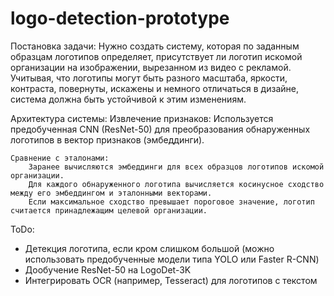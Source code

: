 # logo-detection-prototype

Постановка задачи:
Нужно создать систему, которая по заданным образцам логотипов определяет, присутствует ли логотип искомой организации на изображении, вырезанном из видео с рекламой. Учитывая, что логотипы могут быть разного масштаба, яркости, контраста, повернуты, искажены и немного отличаться в дизайне, система должна быть устойчивой к этим изменениям.


Архитектура системы:
    Извлечение признаков:
        Используется предобученная CNN (ResNet-50) для преобразования обнаруженных логотипов в вектор признаков (эмбеддинги).

    Сравнение с эталонами:
        Заранее вычисляются эмбеддинги для всех образцов логотипов искомой организации.
        Для каждого обнаруженного логотипа вычисляется косинусное сходство между его эмбеддингом и эталонными векторами.
        Если максимальное сходство превышает пороговое значение, логотип считается принадлежащим целевой организации.

ToDo:
- Детекция логотипа, если кром слишком большой (можно использовать предобученные модели типа YOLO или Faster R-CNN)
- Дообучение ResNet-50 на LogoDet-3K
- Интегрировать OCR (например, Tesseract) для логотипов с текстом
